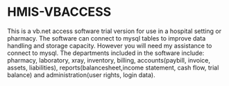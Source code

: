 # HMIS-VBACCESS
This is a vb.net access software trial version for use in a hospital setting or pharmacy. The software can connect to mysql tables to improve data handling and storage capacity. However you will need my assistance to connect to mysql. The departments included in the software include: pharmacy, laboratory, xray, inventory, billing, accounts(paybill, invoice, assets, liabilities), reports(balancesheet,income statement, cash flow, trial balance) and administration(user rights, login data).
